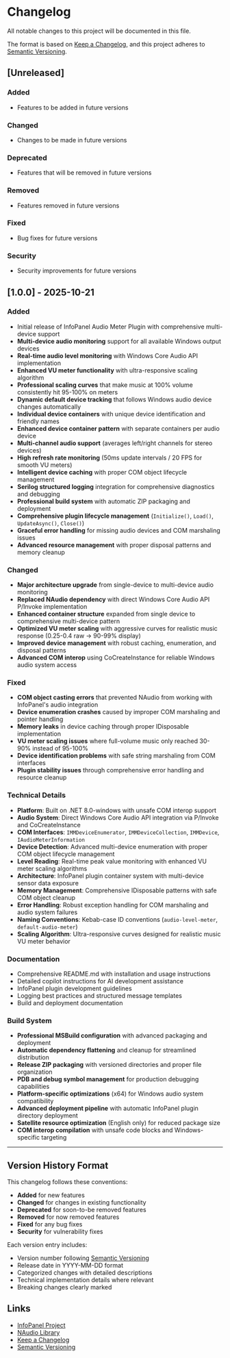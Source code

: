 # Changelog

All notable changes to this project will be documented in this file.

The format is based on [Keep a Changelog](https://keepachangelog.com/en/1.0.0/),
and this project adheres to [Semantic Versioning](https://semver.org/spec/v2.0.0.html).

## [Unreleased]

### Added
- Features to be added in future versions

### Changed
- Changes to be made in future versions

### Deprecated
- Features that will be removed in future versions

### Removed
- Features removed in future versions

### Fixed
- Bug fixes for future versions

### Security
- Security improvements for future versions

## [1.0.0] - 2025-10-21

### Added
- Initial release of InfoPanel Audio Meter Plugin with comprehensive multi-device support
- **Multi-device audio monitoring** support for all available Windows output devices
- **Real-time audio level monitoring** with Windows Core Audio API implementation
- **Enhanced VU meter functionality** with ultra-responsive scaling algorithm
- **Professional scaling curves** that make music at 100% volume consistently hit 95-100% on meters
- **Dynamic default device tracking** that follows Windows audio device changes automatically  
- **Individual device containers** with unique device identification and friendly names
- **Enhanced device container pattern** with separate containers per audio device
- **Multi-channel audio support** (averages left/right channels for stereo devices)
- **High refresh rate monitoring** (50ms update intervals / 20 FPS for smooth VU meters)
- **Intelligent device caching** with proper COM object lifecycle management
- **Serilog structured logging** integration for comprehensive diagnostics and debugging
- **Professional build system** with automatic ZIP packaging and deployment
- **Comprehensive plugin lifecycle management** (`Initialize()`, `Load()`, `UpdateAsync()`, `Close()`)
- **Graceful error handling** for missing audio devices and COM marshaling issues
- **Advanced resource management** with proper disposal patterns and memory cleanup

### Changed
- **Major architecture upgrade** from single-device to multi-device audio monitoring
- **Replaced NAudio dependency** with direct Windows Core Audio API P/Invoke implementation
- **Enhanced container structure** expanded from single device to comprehensive multi-device pattern
- **Optimized VU meter scaling** with aggressive curves for realistic music response (0.25-0.4 raw → 90-99% display)
- **Improved device management** with robust caching, enumeration, and disposal patterns
- **Advanced COM interop** using CoCreateInstance for reliable Windows audio system access

### Fixed
- **COM object casting errors** that prevented NAudio from working with InfoPanel's audio integration
- **Device enumeration crashes** caused by improper COM marshaling and pointer handling
- **Memory leaks** in device caching through proper IDisposable implementation
- **VU meter scaling issues** where full-volume music only reached 30-90% instead of 95-100%
- **Device identification problems** with safe string marshaling from COM interfaces
- **Plugin stability issues** through comprehensive error handling and resource cleanup

### Technical Details
- **Platform**: Built on .NET 8.0-windows with unsafe COM interop support
- **Audio System**: Direct Windows Core Audio API integration via P/Invoke and CoCreateInstance
- **COM Interfaces**: `IMMDeviceEnumerator`, `IMMDeviceCollection`, `IMMDevice`, `IAudioMeterInformation`
- **Device Detection**: Advanced multi-device enumeration with proper COM object lifecycle management
- **Level Reading**: Real-time peak value monitoring with enhanced VU meter scaling algorithms
- **Architecture**: InfoPanel plugin container system with multi-device sensor data exposure
- **Memory Management**: Comprehensive IDisposable patterns with safe COM object cleanup
- **Error Handling**: Robust exception handling for COM marshaling and audio system failures
- **Naming Conventions**: Kebab-case ID conventions (`audio-level-meter`, `default-audio-meter`)
- **Scaling Algorithm**: Ultra-responsive curves designed for realistic music VU meter behavior

### Documentation
- Comprehensive README.md with installation and usage instructions
- Detailed copilot instructions for AI development assistance
- InfoPanel plugin development guidelines
- Logging best practices and structured message templates
- Build and deployment documentation

### Build System
- **Professional MSBuild configuration** with advanced packaging and deployment
- **Automatic dependency flattening** and cleanup for streamlined distribution
- **Release ZIP packaging** with versioned directories and proper file organization
- **PDB and debug symbol management** for production debugging capabilities
- **Platform-specific optimizations** (x64) for Windows audio system compatibility
- **Advanced deployment pipeline** with automatic InfoPanel plugin directory deployment
- **Satellite resource optimization** (English only) for reduced package size
- **COM interop compilation** with unsafe code blocks and Windows-specific targeting

---

## Version History Format

This changelog follows these conventions:

- **Added** for new features
- **Changed** for changes in existing functionality  
- **Deprecated** for soon-to-be removed features
- **Removed** for now removed features
- **Fixed** for any bug fixes
- **Security** for vulnerability fixes

Each version entry includes:
- Version number following [Semantic Versioning](https://semver.org/)
- Release date in YYYY-MM-DD format
- Categorized changes with detailed descriptions
- Technical implementation details where relevant
- Breaking changes clearly marked

## Links

- [InfoPanel Project](https://github.com/habibrehmansg/infopanel)
- [NAudio Library](https://github.com/naudio/NAudio)
- [Keep a Changelog](https://keepachangelog.com/)
- [Semantic Versioning](https://semver.org/)